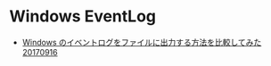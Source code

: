 # Windows EventLog

- [Windows のイベントログをファイルに出力する方法を比較してみた 20170916](https://qiita.com/sta/items/957d78a8e884f23cb8be)
